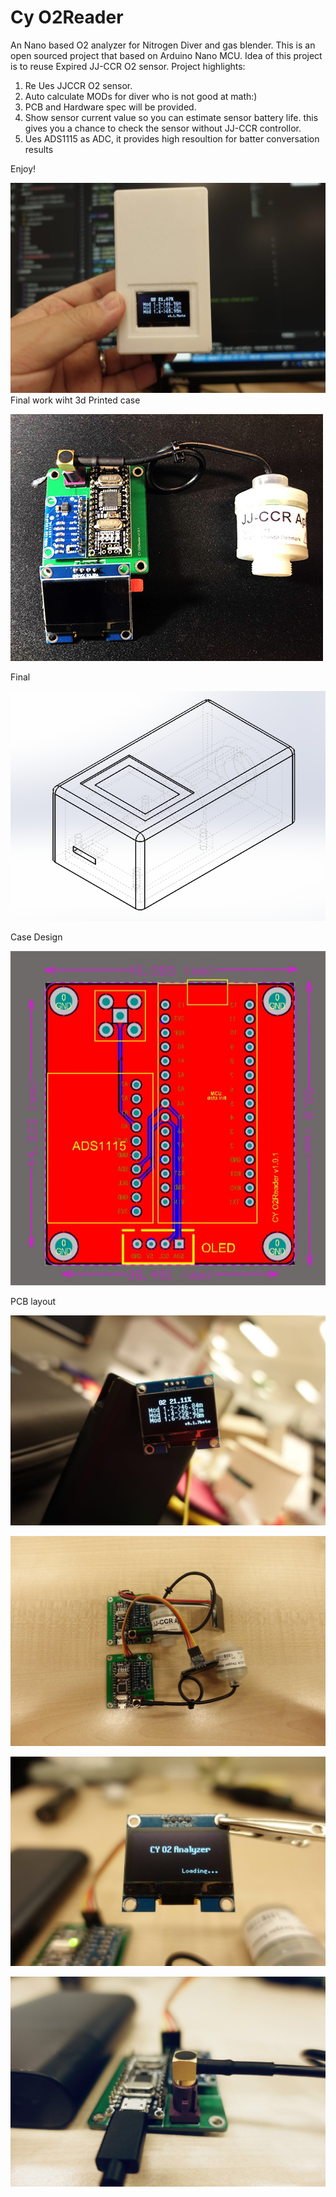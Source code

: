 # Cy O2Reader
An Nano based O2 analyzer for Nitrogen Diver and gas blender.
This is an open sourced project that based on Arduino Nano MCU.
Idea of this project is to reuse Expired JJ-CCR O2 sensor.
Project highlights:
  1. Re Ues JJCCR O2 sensor.
  2. Auto calculate MODs for diver who is not good at math:)
  3. PCB and Hardware spec will be provided.
  4. Show sensor current value so you can estimate sensor battery life. this gives you a chance to check the sensor without JJ-CCR controllor. 
  5. Ues ADS1115 as ADC, it provides high resoultion for batter conversation results
  
Enjoy!

![](https://github.com/mscy/O2Reader/blob/master/finalCasing.jpg?raw=true)
Final work wiht 3d Printed case


![](https://raw.githubusercontent.com/mscy/O2Reader/master/final.jpg)

Final

![](https://raw.githubusercontent.com/mscy/O2Reader/master/casing.png)

Case Design

![](https://github.com/mscy/O2Reader/blob/master/PCBLayout.jpg?raw=true)

PCB layout

![](https://github.com/mscy/O2Reader/blob/master/1.jpg)

![](https://github.com/mscy/O2Reader/blob/master/2.jpg)

![](https://github.com/mscy/O2Reader/blob/master/3.jpg)

![](https://github.com/mscy/O2Reader/blob/master/4.jpg)
